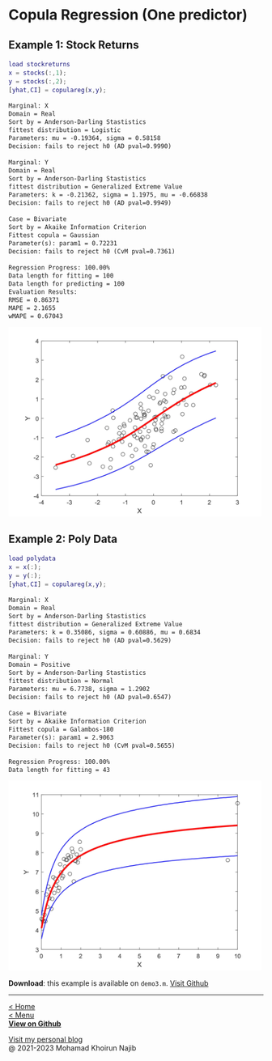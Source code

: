 # Copula Regression (One predictor)

## Example 1: Stock Returns

```matlab
load stockreturns
x = stocks(:,1);
y = stocks(:,2);
[yhat,CI] = copulareg(x,y);
```

```plaintext
Marginal: X
Domain = Real
Sort by = Anderson-Darling Stastistics
fittest distribution = Logistic
Parameters: mu = -0.19364, sigma = 0.58158
Decision: fails to reject h0 (AD pval=0.9990)
 
Marginal: Y
Domain = Real
Sort by = Anderson-Darling Stastistics
fittest distribution = Generalized Extreme Value
Parameters: k = -0.21362, sigma = 1.1975, mu = -0.66838
Decision: fails to reject h0 (AD pval=0.9949)
 
Case = Bivariate
Sort by = Akaike Information Criterion
Fittest copula = Gaussian
Parameter(s): param1 = 0.72231
Decision: fails to reject h0 (CvM pval=0.7361)

Regression Progress: 100.00%
Data length for fitting = 100
Data length for predicting = 100
Evaluation Results:
RMSE = 0.86371
MAPE = 2.1655
wMAPE = 0.67043
```

<img width=500px src="img/reg1.jpg">

## Example 2: Poly Data

```matlab
load polydata
x = x(:);
y = y(:);
[yhat,CI] = copulareg(x,y);
```

```plaintext
Marginal: X
Domain = Real
Sort by = Anderson-Darling Stastistics
fittest distribution = Generalized Extreme Value
Parameters: k = 0.35086, sigma = 0.60886, mu = 0.6834
Decision: fails to reject h0 (AD pval=0.5629)
 
Marginal: Y
Domain = Positive
Sort by = Anderson-Darling Stastistics
fittest distribution = Normal
Parameters: mu = 6.7738, sigma = 1.2902
Decision: fails to reject h0 (AD pval=0.6547)
 
Case = Bivariate
Sort by = Akaike Information Criterion
Fittest copula = Galambos-180
Parameter(s): param1 = 2.9063
Decision: fails to reject h0 (CvM pval=0.5655)

Regression Progress: 100.00%
Data length for fitting = 43
```

<img width=500px src="img/reg2.jpg">

**Download**: this example is available on `demo3.m`. [Visit Github](https://github.com/mkhoirun-najiboi/mycopula)

---
[< Home](home.md)\
[< Menu](home.md#menu)\
[**View on Github**](https://github.com/mkhoirun-najiboi/mycopula)

[Visit my personal blog](https://emkanajib.blogspot.com/)\
@ 2021-2023 Mohamad Khoirun Najib
